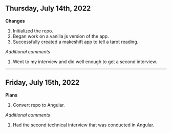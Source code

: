 
## Thursday, July 14th, 2022

**Changes**
1. Initialized the repo.
1. Began work on a vanilla js version of the app.
1. Successfully created a makeshift app to tell a tarot reading.

*Additional comments*
1. Went to my interview and did well enough to get a second interview.


---

## Friday, July 15th, 2022

**Plans**
1. Convert repo to Angular.

*Additional comments*
1. Had the second technical interview that was conducted in Angular.